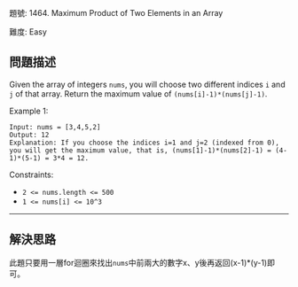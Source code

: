 題號: 1464. Maximum Product of Two Elements in an Array

難度: Easy

## 問題描述

Given the array of integers `nums`, you will choose two different indices `i` and `j` of that array. Return the maximum value of `(nums[i]-1)*(nums[j]-1)`.


Example 1:

```
Input: nums = [3,4,5,2]
Output: 12 
Explanation: If you choose the indices i=1 and j=2 (indexed from 0), you will get the maximum value, that is, (nums[1]-1)*(nums[2]-1) = (4-1)*(5-1) = 3*4 = 12. 
```

Constraints:

- `2 <= nums.length <= 500`
- `1 <= nums[i] <= 10^3`



---
## 解決思路

此題只要用一層for迴圈來找出`nums`中前兩大的數字x、y後再返回(x-1)\*(y-1)即可。

